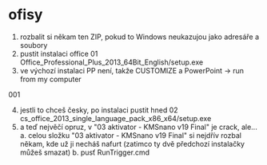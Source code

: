 # ofisy

1. rozbalit si někam ten ZIP, pokud to Windows neukazujou jako adresáře a soubory
2. pustit instalaci office 01 Office_Professional_Plus_2013_64Bit_English/setup.exe
3. ve výchozí instalaci PP není, takže CUSTOMIZE a PowerPoint -> run from my computer

001

4. jestli to chceš česky, po instalaci pustit hned 02 cs_office_2013_single_language_pack_x86_x64/setup.exe
5. a teď nejvěčí opruz, v "03 aktivator - KMSnano v19 Final" je crack, ale... 
a. celou složku "03 aktivator - KMSnano v19 Final" si nejdřív rozbal někam, kde už ji necháš nafurt (zatimco ty dvě předchozí instalačky můžeš smazat)
b. pusť RunTrigger.cmd






